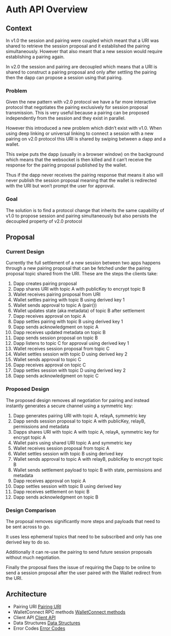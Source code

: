 # Auth API Overview

## Context

In v1.0 the session and pairing were coupled which meant that a URI was shared to retrieve the session proposal and it established the pairing simultaneously. However that also meant that a new session would require establishing a pairing again.

In v2.0 the session and pairing are decoupled which means that a URI is shared to construct a pairing proposal and only after settling the pairing then the dapp can propose a session using that pairing.

### Problem

Given the new pattern with v2.0 protocol we have a far more interactive protocol that negotiates the pairing exclusively for session proposal transmission. This is very useful because a pairing can be proposed independently from the session and they exist in parallel.

However this introduced a new problem which didn’t exist with v1.0. When using deep linking or universal linking to connect a session with a new pairing on v2.0 protocol this URI is shared by swiping between a dapp and a wallet.

This swipe puts the dapp (usually in a browser window) on the background which means that the websocket is then killed and it can’t receive the response for the pairing proposal published by the wallet.

Thus if the dapp never receives the pairing response that means it also will never publish the session proposal meaning that the wallet is redirected with the URI but won’t prompt the user for approval.

### Goal

The solution is to find a protocol change that inherits the same capability of v1.0 to propose session and pairing simultaneously but also persists the decoupled property of v2.0 protocol

## Proposal

### Current Design

Currently the full settlement of a new session between two apps happens through a new pairing proposal that can be fetched under the pairing proposal topic shared from the URI. These are the steps the clients take:

1. Dapp creates pairing proposal
2. Dapp shares URI with topic A with publicKey to encrypt topic B
3. Wallet receives pairing proposal from URI
4. Wallet settles pairing with topic B using derived key 1
5. Wallet sends approval to topic A (pair())
6. Wallet updates state (aka metadata) of topic B after settlement
7. Dapp receives approval on topic A
8. Dapp settles pairing with topic B using derived key 1
9. Dapp sends acknowledgment on topic A
10. Dapp receives updated metadata on topic B
11. Dapp sends session proposal on topic B
12. Dapp listens to topic C for approval using derived key 1
13. Wallet receives session proposal from topic C
14. Wallet settles session with topic D using derived key 2
15. Wallet sends approval to topic C
16. Dapp receives approval on topic C
17. Dapp settles session with topic D using derived key 2
18. Dapp sends acknowledgment on topic C

### Proposed Design

The proposed design removes all negotiation for pairing and instead instantly generates a secure channel using a symmetric key:

1. Dapp generates pairing URI with topic A, relayA, symmetric key
2. Dapp sends session proposal to topic A with publicKey, relayB, permissions and metadata
3. Dapps shares URI with topic A with topic A, relayA, symmetric key for encrypt topic A
4. Wallet pairs using shared URI topic A and symmetric key
5. Wallet receives session proposal from topic A
6. Wallet settles session with topic B using derived key
7. Wallet sends approval to topic A with relayB, publicKey to encrypt topic B
8. Wallet sends settlement payload to topic B with state, permissions and metadata
9. Dapp receives approval on topic A
10. Dapp settles session with topic B using derived key
11. Dapp receives settlement on topic B
12. Dapp sends acknowledgment on topic B

### Design Comparison

The proposal removes significantly more steps and payloads that need to be sent across to go.

It uses less ephemeral topics that need to be subscribed and only has one derived key to do so.

Additionally it can re-use the pairing to send future session proposals without much negotiation.

Finally the proposal fixes the issue of requiring the Dapp to be online to send a session proposal after the user paired with the Wallet redirect from the URI.

## Architecture

- Pairing URI [Pairing URI](pairing-uri.md)
- WalletConnect RPC methods [WalletConnect methods](wc-rpc-methods.md)
- Client API [Client API](client-api.md)
- Data Structures [Data Structures](data-structures.md)
- Error Codes [Error Codes](error-codes.md)
